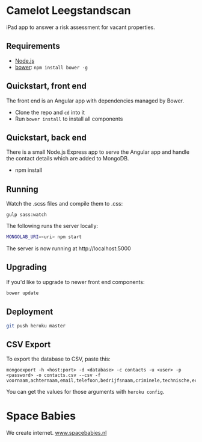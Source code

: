 # Camelot Leegstandscan

iPad app to answer a risk assessment for vacant properties.

## Requirements

  * [Node.js](http://nodejs.org)
  * [bower](http://bower.io): `npm install bower -g`

## Quickstart, front end

The front end is an Angular app with dependencies managed by Bower.

  * Clone the repo and `cd` into it
  * Run `bower install` to install all components

## Quickstart, back end

There is a small Node.js Express app to serve the Angular app and handle the
contact details which are added to MongoDB.

  * npm install

## Running

Watch the .scss files and compile them to .css:

```
gulp sass:watch
```

The following runs the server locally:

```bash
MONGOLAB_URI=<uri> npm start
```

The server is now running at http://localhost:5000

## Upgrading

If you'd like to upgrade to newer front end components:

```bash
bower update
```

## Deployment

```bash
git push heroku master
```

## CSV Export

To export the database to CSV, paste this:

```
mongoexport -h <host:port> -d <database> -c contacts -u <user> -p <password> -o contacts.csv --csv -f voornaam,achternaam,email,telefoon,bedrijfsnaam,criminele,technische,economische,totaal
```

You can get the values for those arguments with `heroku config`.

# Space Babies

We create internet. www.spacebabies.nl
